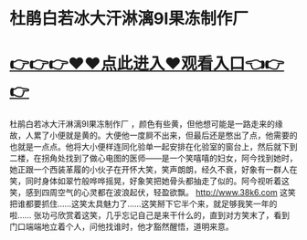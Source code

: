 # 杜鹃白若冰大汗淋漓9I果冻制作厂

# <a href="https://github.com/xiaopoe/lesi/issues/1">👉👉👉♥♥点此进入♥观看入口👈👉👉</a>

杜鹃白若冰大汗淋漓9I果冻制作厂
，颜色有些黄，但他想可能是一路走来的缘故，人累了小便就是黄的。大便他一度屙不出来，但最后还是憋出了点，他需要的也就是一点点。他将大小便样连同化验单一起安排在化验室的窗台上，然后就下到二楼，在拐角处找到了做心电图的医师——是一个笑嘻嘻的妇女，阿今找到她时，她正跟一个西装革履的小伙子在开怀大笑，笑声朗朗，经久不衰，好象有一群人在笑，同时身体如翠竹般哗哗摇晃，好象笑把她骨头都抽走了似的。阿今视听着这笑，感到四周空气的心灵都在波浪起伏，轻盈欲飘。
http://www.38k6.com
这笑把谁都要抓住……这笑太具魅力了……这笑掰下它半个来，就足够我笑一年的啦……
张功弓欣赏着这笑，几乎忘记自己是来干什么的，直到对方笑末了，看到门口端端地立着个人，问他找谁时，他才豁然醒悟，道明来意。
